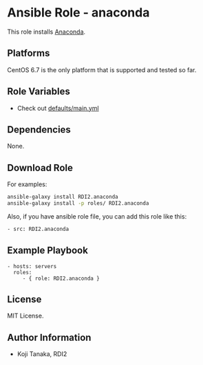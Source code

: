 Ansible Role - anaconda
=======================

This role installs [Anaconda](https://www.continuum.io/downloads).

Platforms
---------

CentOS 6.7 is the only platform that is supported and tested so far.

Role Variables
--------------

- Check out [defaults/main.yml](defaults/main.yml)

Dependencies
------------

None.

Download Role
-------------

For examples:

```bash
ansible-galaxy install RDI2.anaconda
ansible-galaxy install -p roles/ RDI2.anaconda
```

Also, if you have ansible role file, you can add this role like this:

```bash
- src: RDI2.anaconda
```

Example Playbook
----------------

    - hosts: servers
      roles:
         - { role: RDI2.anaconda }

License
-------

MIT License.

Author Information
------------------

- Koji Tanaka, RDI2
